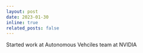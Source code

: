```yaml
---
layout: post
date: 2023-01-30
inline: true
related_posts: false
---
```


Started work at Autonomous Vehciles team at NVIDIA
